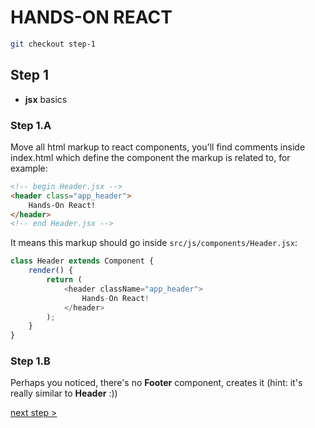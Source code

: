 # HANDS-ON REACT

```sh
git checkout step-1
```

## Step 1

- **jsx** basics

### Step 1.A

Move all html markup to react components, you'll find comments inside index.html
which define the component the markup is related to, for example:

```html
<!-- begin Header.jsx -->
<header class="app_header">
    Hands-On React!
</header>
<!-- end Header.jsx -->
```

It means this markup should go inside `src/js/components/Header.jsx`:

```javascript
class Header extends Component {
    render() {
        return (
            <header className="app_header">
                Hands-On React!
            </header>
        );
    }
}
```

### Step 1.B

Perhaps you noticed, there's no **Footer** component,
creates it (hint: it's really similar to **Header** :))

[next step >](https://github.com/ekino/hands-on-react/tree/step-2)
